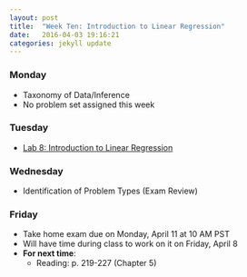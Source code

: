 ```yaml
---
layout: post
title:  "Week Ten: Introduction to Linear Regression"
date:   2016-04-03 19:16:21
categories: jekyll update
---
```


### Monday
- Taxonomy of Data/Inference
- No problem set assigned this week

### Tuesday
- <a href = "{{ site.baseurl }}/assets/week-10/simple_regression.html" target = "_blank">Lab 8: Introduction to Linear Regression </a>


### Wednesday
- Identification of Problem Types (Exam Review)

### Friday
- Take home exam due on Monday, April 11 at 10 AM PST
- Will have time during class to work on it on Friday, April 8
- **For next time**:
    - Reading: p. 219-227 (Chapter 5)

<!--
- **For next time**:
    - Reading: p. 227-238 (Chapter 5)
-->   